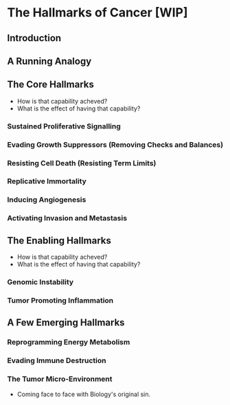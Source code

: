 # The Hallmarks of Cancer [WIP]

## Introduction

## A Running Analogy

## The Core Hallmarks

- How is that capability acheved?
- What is the effect of having that capability?

### Sustained Proliferative Signalling

### Evading Growth Suppressors (Removing Checks and Balances)

### Resisting Cell Death (Resisting Term Limits)

### Replicative Immortality

### Inducing Angiogenesis

### Activating Invasion and Metastasis

## The Enabling Hallmarks

- How is that capability acheved?
- What is the effect of having that capability?

### Genomic Instability

### Tumor Promoting Inflammation

## A Few Emerging Hallmarks

### Reprogramming Energy Metabolism

### Evading Immune Destruction

### The Tumor Micro-Environment

- Coming face to face with Biology's original sin.




